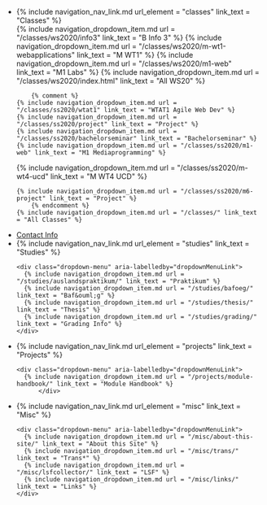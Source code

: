 
<ul class="nav flex-md-column">

<li class="nav-item">
  {% include navigation_nav_link.md url_element = "classes"  link_text = "Classes" %}

  <div class="dropdown-menu" aria-labelledby="dropdownMenuLink">
    {% include navigation_dropdown_item.md url = "/classes/ws2020/info3" link_text = "B Info 3" %}
    {% include navigation_dropdown_item.md url = "/classes/ws2020/m-wt1-webapplications" link_text = "M WT1" %}
    {% include navigation_dropdown_item.md url = "/classes/ws2020/m1-web" link_text = "M1 Labs" %}
    {% include navigation_dropdown_item.md url = "/classes/ws2020/index.html" link_text = "All WS20" %}

        {% comment %}
    {% include navigation_dropdown_item.md url = "/classes/ss2020/wtat1" link_text = "WTAT1 Agile Web Dev" %}
    {% include navigation_dropdown_item.md url = "/classes/ss2020/project" link_text = "Project" %}
    {% include navigation_dropdown_item.md url = "/classes/ss2020/bachelorseminar" link_text = "Bachelorseminar" %}
    {% include navigation_dropdown_item.md url = "/classes/ss2020/m1-web" link_text = "M1 Mediaprogramming" %}
  {% include navigation_dropdown_item.md url = "/classes/ss2020/m-wt4-ucd" link_text = "M WT4 UCD" %}



    {% include navigation_dropdown_item.md url = "/classes/ss2020/m6-project" link_text = "Project" %}
        {% endcomment %}
    {% include navigation_dropdown_item.md url = "/classes/" link_text = "All Classes" %}
  </div>
</li>

  <li class="nav-item">
    <a class="nav-link {% if page.url == '/contact/' %}active{% endif %}" href="{{ site.baseurl }}/contact/">Contact Info</a>
  </li>


  <li class="nav-item">
    {% include navigation_nav_link.md url_element = "studies"  link_text = "Studies" %}

    <div class="dropdown-menu" aria-labelledby="dropdownMenuLink">
      {% include navigation_dropdown_item.md url = "/studies/auslandspraktikum/" link_text = "Praktikum" %}
      {% include navigation_dropdown_item.md url = "/studies/bafoeg/"             link_text = "Baf&ouml;g" %}
      {% include navigation_dropdown_item.md url = "/studies/thesis/" link_text = "Thesis" %}
      {% include navigation_dropdown_item.md url = "/studies/grading/" link_text = "Grading Info" %}
    </div>
  </li>

  <li class="nav-item">
    {% include navigation_nav_link.md url_element = "projects"  link_text = "Projects" %}

    <div class="dropdown-menu" aria-labelledby="dropdownMenuLink">
      {% include navigation_dropdown_item.md url = "/projects/module-handbook/" link_text = "Module Handbook" %}
          </div>
  </li>

  <li class="nav-item">
    {% include navigation_nav_link.md url_element = "misc"  link_text = "Misc" %}

    <div class="dropdown-menu" aria-labelledby="dropdownMenuLink">
      {% include navigation_dropdown_item.md url = "/misc/about-this-site/" link_text = "About this Site" %}
      {% include navigation_dropdown_item.md url = "/misc/trans/" link_text = "Trans*" %}
      {% include navigation_dropdown_item.md url = "/misc/lsfcollector/" link_text = "LSF" %}
      {% include navigation_dropdown_item.md url = "/misc/links/" link_text = "Links" %}
    </div>
  </li>
<ul>
